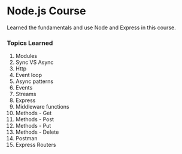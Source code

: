 # Node.js Course

<p>Learned the fundamentals and use Node and Express in this course.</p>

<h3>Topics Learned</h3>

<ol>
<li>Modules</li>
<li>Sync VS Async</li>
<li>Http</li>
<li>Event loop</li>
<li>Async patterns</li>
<li>Events</li>
<li>Streams</li>
<li>Express</li>
<li>Middleware functions</li>
<li>Methods - Get</li>
<li>Methods - Post</li>
<li>Methods - Put</li>
<li>Methods - Delete</li>
<li>Postman</li>
<li>Express Routers</li>
</ol>
